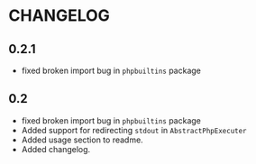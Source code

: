 # CHANGELOG

## 0.2.1
  - fixed broken import bug in `phpbuiltins` package
## 0.2
  - fixed broken import bug in `phpbuiltins` package
  - Added support for redirecting `stdout` in `AbstractPhpExecuter`
  - Added usage section to readme.
  - Added changelog.
